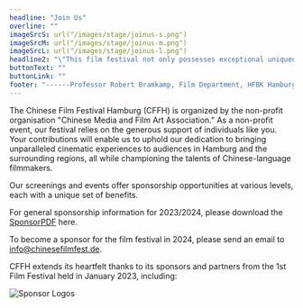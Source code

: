```yaml
---
headline: "Join Us"
overline: ""
imageSrcS: url("/images/stage/joinus-s.png")
imageSrcM: url("/images/stage/joinus-m.png")
imageSrcL: url("/images/stage/joinus-l.png")
headline2: "\"This film festival not only possesses exceptional uniqueness within the Hamburg cultural landscape, but also exerts a profound and far-reaching influence.\""
buttonText: ""
buttonLink: ""
footer: "------Professor Robert Bramkamp, Film Department, HFBK Hamburg."
---
```


The Chinese Film Festival Hamburg (CFFH) is organized by the non-profit organisation "Chinese Media and Film Art Association." As a non-profit event, our festival relies on the generous support of individuals like you. Your contributions will enable us to uphold our dedication to bringing unparalleled cinematic experiences to audiences in Hamburg and the surrounding regions, all while championing the talents of Chinese-language filmmakers.

Our screenings and events offer sponsorship opportunities at various levels, each with a unique set of benefits.

For general sponsorship information for 2023/2024, please download the <a href="/assets/ChineseFilmFestival Hamburg2024_Sponsorship.pdf" download>SponsorPDF</a> here.

To become a sponsor for the film festival in 2024, please send an email to info@chinesefilmfest.de.

CFFH extends its heartfelt thanks to its sponsors and partners from the 1st Film Festival held in January 2023, including:

![Sponsor Logos](/images/sponsor-new.jpeg)
